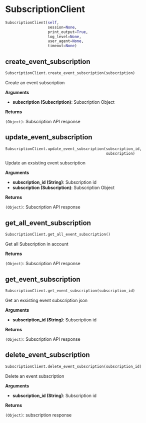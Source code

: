 <h1 id="spotinst_sdk2.clients.subscription.SubscriptionClient">SubscriptionClient</h1>

```python
SubscriptionClient(self,
                   session=None,
                   print_output=True,
                   log_level=None,
                   user_agent=None,
                   timeout=None)
```

<h2 id="spotinst_sdk2.clients.subscription.SubscriptionClient.create_event_subscription">create_event_subscription</h2>

```python
SubscriptionClient.create_event_subscription(subscription)
```

Create an event subscription

__Arguments__

- __subscription (Subscription)__: Subscription Object

__Returns__

`(Object)`: Subscription API response

<h2 id="spotinst_sdk2.clients.subscription.SubscriptionClient.update_event_subscription">update_event_subscription</h2>

```python
SubscriptionClient.update_event_subscription(subscription_id,
                                             subscription)
```

Update an exsisting event subscription

__Arguments__

- __subscription_id (String)__: Subscription id
- __subscription (Subscription)__: Subscription Object

__Returns__

`(Object)`: Subscription API response

<h2 id="spotinst_sdk2.clients.subscription.SubscriptionClient.get_all_event_subscription">get_all_event_subscription</h2>

```python
SubscriptionClient.get_all_event_subscription()
```

Get all Subscription in account

__Returns__

`(Object)`: Subscription API response

<h2 id="spotinst_sdk2.clients.subscription.SubscriptionClient.get_event_subscription">get_event_subscription</h2>

```python
SubscriptionClient.get_event_subscription(subscription_id)
```

Get an exsisting event subscription json

__Arguments__

- __subscription_id (String)__: Subscription id

__Returns__

`(Object)`: Subscription API response

<h2 id="spotinst_sdk2.clients.subscription.SubscriptionClient.delete_event_subscription">delete_event_subscription</h2>

```python
SubscriptionClient.delete_event_subscription(subscription_id)
```

Delete an event subscription

__Arguments__

- __subscription_id (String)__: Subscription id

__Returns__

`(Object)`: subscription response


